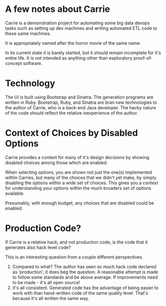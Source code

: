 A few notes about Carrie
====

Carrie is a demonstration project for automating some big data devops tasks such as setting up dev machines and writing automated ETL code to these same machines.

It is appropriately named after the horror movie of the same name.

In its current state it is barely started, but it should remain incomplete for it's entire life. It is not intended as anything other than exploratory proof-of-concept software.

Technology
===

The UI is built using Bootstrap and Sinatra. The generation programs are written in Ruby. Bootstrap, Ruby, and Sinatra are bran new technologies to the author of Carrie, who is a back-end Java developer. The hacky nature of the code should reflect the relative inexperience of the author.

Context of Choices by Disabled Options
====

Carrie provides a context for many of it's design decisions by showing disabled choices among those which are enabled.

When selecting options, you are shown not just the one(s) implemented within Carries, but many of the choices that we didn't yet make, by simply disabling the options within a wide set of choices. This gives you a context for understanding your options within the much broaders set of options available. 

Presumably, with enough budget, any choices that are disabled could be enabled. 

Production Code?
===

If Carrie is a relative hack, and not production code, is the code that it generates also hack level code?

This is an interesting question from a couple different perspectives.
1. Compared to what? The author has seen so much hack code declared as 'production', it does beg the question. A reasonable attempt is made to follow some standards and be above average. If improvements need to be made - it's all open source!
2. It's all consistent. Generated code has the advantage of being easier to work with than hand-written code of the same quality level. That's because it's all written the same way.
